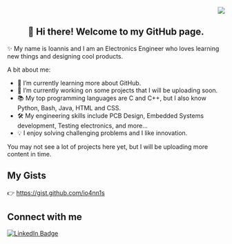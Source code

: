 <!-- Profile Views -->
<p align="right"> <img src="https://komarev.com/ghpvc/?username=io4nn1s&label=Profile%20views&color=228b22&style=flat" />
</p>

<!-- Heading -->
<h2 align="center">👋 Hi there! Welcome to my GitHub page.</h2>

<!-- About section -->
✨ My name is Ioannis and I am an Electronics Engineer who loves learning new things and designing cool products.

A bit about me:
- 🌱 I’m currently learning more about GitHub. 
- 🔭 I’m currently working on some projects that I will be uploading soon.
- 📚 My top programming languages are C and C++, but I also know Python, Bash, Java, HTML and CSS. 
- 🛠️ My engineering skills include PCB Design, Embedded Systems development, Testing electronics, and more...
- 💡 I enjoy solving challenging problems and I like innovation.

You may not see a lot of projects here yet, but I will be uploading more content in time.

## My Gists
👉 https://gist.github.com/io4nn1s

<!-- Connect section -->
<h2>Connect with me </h2>
<p>
   <a href="https://www.linkedin.com/in/i-antonakis/"><img src="https://img.shields.io/badge/-Ioannis%20Antonakis%20-blue?style=plastic&amp;labelColor=blue&amp;logo=LinkedIn&amp;link=https://linkedin.com/in/egwuenugift" alt="LinkedIn Badge"></a> 
</p>



<!--
**io4nn1s/io4nn1s** is a ✨ _special_ ✨ repository because its `README.md` (this file) appears on your GitHub profile.

Here are some ideas to get you started:

- 🔭 I’m currently working on ...
- 🌱 I’m currently learning ...
- 👯 I’m looking to collaborate on ...
- 🤔 I’m looking for help with ...
- 💬 Ask me about ...
- 📫 How to reach me: ...
- 😄 Pronouns: ...
- ⚡ Fun fact: ...

Profile views
![](https://komarev.com/ghpvc/?username=io4nn1s&color=green)
-->
